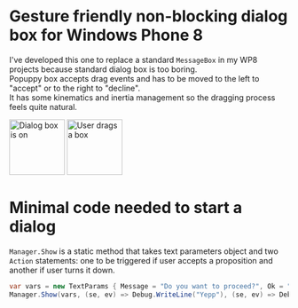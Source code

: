Gesture friendly non-blocking dialog box for Windows Phone 8
==========

I've developed this one to replace a standard `MessageBox` in my WP8 projects because standard dialog box is too boring.  
Popuppy box accepts drag events and has to be moved to the left to "accept" or to the right to "decline".  
It has some kinematics and inertia management so the dragging process feels quite natural.

<img src="https://raw.github.com/tone00001/PopuppyWP8/master/wp_ss_20131218_0001.png" alt="Dialog box is on" width="100" />
<img src="https://raw.github.com/tone00001/PopuppyWP8/master/wp_ss_20131218_0003.png" alt="User drags a box" width="100" />

Minimal code needed to start a dialog
==========

`Manager.Show` is a static method that takes text parameters object and two `Action` statements: one to be triggered if user accepts a proposition and another if user turns it down.

`````c#
var vars = new TextParams { Message = "Do you want to proceed?", Ok = "Yepp", Cancel = "Nope" };
Manager.Show(vars, (se, ev) => Debug.WriteLine("Yepp"), (se, ev) => Debug.WriteLine("Nope"));
`````
